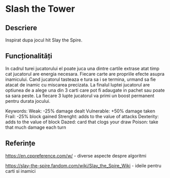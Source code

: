 # Slash the Tower

## Descriere

Inspirat dupa jocul hit Slay the Spire.

## Funcționalități

In cadrul turei jucatorului el poate juca una dintre cartile extrase atat timp cat jucatorul are energia necesara. Fiecare carte are propriile efecte asupra inamicului. Cand jucatorul tasteaza e tura sa i se termina, urmand sa fie atacat de inamic cu miscarea precizata. La finalul luptei jucatorul are optiunea de a alege una din 3 carti care pot fi adaugate in pachet sau poate sa sara peste. La fiecare 3 lupte jucatorul va primi un boost permanent pentru durata jocului.

Keywords:
Weak: -25% damage dealt
Vulnerable: +50% damage taken
Frail: -25% block gained
Strenght: adds to the value of attacks
Dexterity: adds to the value of block
Dazed: card that clogs your draw
Poison: take that much damage each turn


## Referințe

https://en.cppreference.com/w/ - diverse aspecte despre algoritmi

https://slay-the-spire.fandom.com/wiki/Slay_the_Spire_Wiki - ideile pentru carti si inamici
